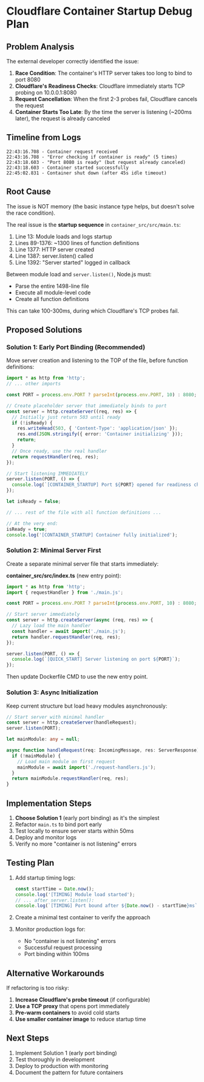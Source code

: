 # Cloudflare Container Startup Debug Plan

## Problem Analysis

The external developer correctly identified the issue:

1. **Race Condition**: The container's HTTP server takes too long to bind to port 8080
2. **Cloudflare's Readiness Checks**: Cloudflare immediately starts TCP probing on 10.0.0.1:8080
3. **Request Cancellation**: When the first 2-3 probes fail, Cloudflare cancels the request
4. **Container Starts Too Late**: By the time the server is listening (~200ms later), the request is already canceled

## Timeline from Logs

```
22:43:16.708 - Container request received
22:43:16.708 - "Error checking if container is ready" (5 times)
22:43:18.603 - "Port 8080 is ready" (but request already canceled)
22:43:18.603 - Container started successfully
22:45:02.831 - Container shut down (after 45s idle timeout)
```

## Root Cause

The issue is NOT memory (the basic instance type helps, but doesn't solve the race condition).

The real issue is the **startup sequence** in `container_src/src/main.ts`:

1. Line 13: Module loads and logs startup
2. Lines 89-1376: ~1300 lines of function definitions
3. Line 1377: HTTP server created
4. Line 1387: server.listen() called
5. Line 1392: "Server started" logged in callback

Between module load and `server.listen()`, Node.js must:
- Parse the entire 1498-line file
- Execute all module-level code
- Create all function definitions

This can take 100-300ms, during which Cloudflare's TCP probes fail.

## Proposed Solutions

### Solution 1: Early Port Binding (Recommended)

Move server creation and listening to the TOP of the file, before function definitions:

```typescript
import * as http from 'http';
// ... other imports

const PORT = process.env.PORT ? parseInt(process.env.PORT, 10) : 8080;

// Create placeholder server that immediately binds to port
const server = http.createServer((req, res) => {
  // Initially just return 503 until ready
  if (!isReady) {
    res.writeHead(503, { 'Content-Type': 'application/json' });
    res.end(JSON.stringify({ error: 'Container initializing' }));
    return;
  }
  // Once ready, use the real handler
  return requestHandler(req, res);
});

// Start listening IMMEDIATELY
server.listen(PORT, () => {
  console.log(`[CONTAINER_STARTUP] Port ${PORT} opened for readiness checks`);
});

let isReady = false;

// ... rest of the file with all function definitions ...

// At the very end:
isReady = true;
console.log('[CONTAINER_STARTUP] Container fully initialized');
```

### Solution 2: Minimal Server First

Create a separate minimal server file that starts immediately:

**container_src/src/index.ts** (new entry point):
```typescript
import * as http from 'http';
import { requestHandler } from './main.js';

const PORT = process.env.PORT ? parseInt(process.env.PORT, 10) : 8080;

// Start server immediately
const server = http.createServer(async (req, res) => {
  // Lazy load the main handler
  const handler = await import('./main.js');
  return handler.requestHandler(req, res);
});

server.listen(PORT, () => {
  console.log(`[QUICK_START] Server listening on port ${PORT}`);
});
```

Then update Dockerfile CMD to use the new entry point.

### Solution 3: Async Initialization

Keep current structure but load heavy modules asynchronously:

```typescript
// Start server with minimal handler
const server = http.createServer(handleRequest);
server.listen(PORT);

let mainModule: any = null;

async function handleRequest(req: IncomingMessage, res: ServerResponse) {
  if (!mainModule) {
    // Load main module on first request
    mainModule = await import('./request-handlers.js');
  }
  return mainModule.requestHandler(req, res);
}
```

## Implementation Steps

1. **Choose Solution 1** (early port binding) as it's the simplest
2. Refactor `main.ts` to bind port early
3. Test locally to ensure server starts within 50ms
4. Deploy and monitor logs
5. Verify no more "container is not listening" errors

## Testing Plan

1. Add startup timing logs:
   ```typescript
   const startTime = Date.now();
   console.log('[TIMING] Module load started');
   // ... after server.listen():
   console.log(`[TIMING] Port bound after ${Date.now() - startTime}ms`);
   ```

2. Create a minimal test container to verify the approach

3. Monitor production logs for:
   - No "container is not listening" errors
   - Successful request processing
   - Port binding within 100ms

## Alternative Workarounds

If refactoring is too risky:

1. **Increase Cloudflare's probe timeout** (if configurable)
2. **Use a TCP proxy** that opens port immediately
3. **Pre-warm containers** to avoid cold starts
4. **Use smaller container image** to reduce startup time

## Next Steps

1. Implement Solution 1 (early port binding)
2. Test thoroughly in development
3. Deploy to production with monitoring
4. Document the pattern for future containers